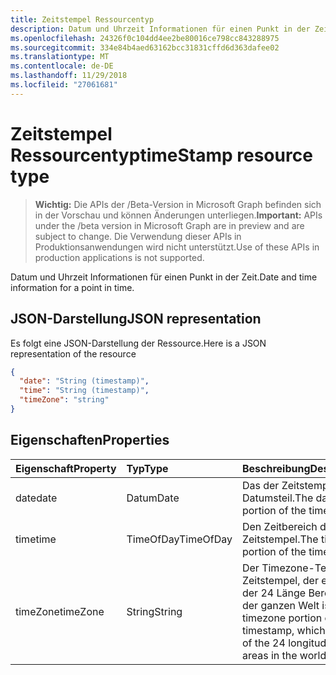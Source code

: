```yaml
---
title: Zeitstempel Ressourcentyp
description: Datum und Uhrzeit Informationen für einen Punkt in der Zeit.
ms.openlocfilehash: 24326f0c104dd4ee2be80016ce798cc843288975
ms.sourcegitcommit: 334e84b4aed63162bcc31831cffd6d363dafee02
ms.translationtype: MT
ms.contentlocale: de-DE
ms.lasthandoff: 11/29/2018
ms.locfileid: "27061681"
---
```

# <a name="timestamp-resource-type"></a><span data-ttu-id="b52d8-103">Zeitstempel Ressourcentyp</span><span class="sxs-lookup"><span data-stu-id="b52d8-103">timeStamp resource type</span></span>

> <span data-ttu-id="b52d8-104">**Wichtig:** Die APIs der /Beta-Version in Microsoft Graph befinden sich in der Vorschau und können Änderungen unterliegen.</span><span class="sxs-lookup"><span data-stu-id="b52d8-104">**Important:** APIs under the /beta version in Microsoft Graph are in preview and are subject to change.</span></span> <span data-ttu-id="b52d8-105">Die Verwendung dieser APIs in Produktionsanwendungen wird nicht unterstützt.</span><span class="sxs-lookup"><span data-stu-id="b52d8-105">Use of these APIs in production applications is not supported.</span></span>

<span data-ttu-id="b52d8-106">Datum und Uhrzeit Informationen für einen Punkt in der Zeit.</span><span class="sxs-lookup"><span data-stu-id="b52d8-106">Date and time information for a point in time.</span></span>

## <a name="json-representation"></a><span data-ttu-id="b52d8-107">JSON-Darstellung</span><span class="sxs-lookup"><span data-stu-id="b52d8-107">JSON representation</span></span>

<span data-ttu-id="b52d8-108">Es folgt eine JSON-Darstellung der Ressource.</span><span class="sxs-lookup"><span data-stu-id="b52d8-108">Here is a JSON representation of the resource</span></span>

<!-- {
  "blockType": "resource",
  "optionalProperties": [

  ],
  "@odata.type": "microsoft.graph.timeStamp"
}-->

```json
{
  "date": "String (timestamp)",
  "time": "String (timestamp)",
  "timeZone": "string"
}

```
## <a name="properties"></a><span data-ttu-id="b52d8-109">Eigenschaften</span><span class="sxs-lookup"><span data-stu-id="b52d8-109">Properties</span></span>
| <span data-ttu-id="b52d8-110">Eigenschaft</span><span class="sxs-lookup"><span data-stu-id="b52d8-110">Property</span></span>     | <span data-ttu-id="b52d8-111">Typ</span><span class="sxs-lookup"><span data-stu-id="b52d8-111">Type</span></span>   |<span data-ttu-id="b52d8-112">Beschreibung</span><span class="sxs-lookup"><span data-stu-id="b52d8-112">Description</span></span>|
|:---------------|:--------|:----------|
|<span data-ttu-id="b52d8-113">date</span><span class="sxs-lookup"><span data-stu-id="b52d8-113">date</span></span>|<span data-ttu-id="b52d8-114">Datum</span><span class="sxs-lookup"><span data-stu-id="b52d8-114">Date</span></span>|<span data-ttu-id="b52d8-115">Das der Zeitstempel Datumsteil.</span><span class="sxs-lookup"><span data-stu-id="b52d8-115">The date portion of the timestamp.</span></span>|
|<span data-ttu-id="b52d8-116">time</span><span class="sxs-lookup"><span data-stu-id="b52d8-116">time</span></span>|<span data-ttu-id="b52d8-117">TimeOfDay</span><span class="sxs-lookup"><span data-stu-id="b52d8-117">TimeOfDay</span></span>|<span data-ttu-id="b52d8-118">Den Zeitbereich des der Zeitstempel.</span><span class="sxs-lookup"><span data-stu-id="b52d8-118">The time portion of the timestamp.</span></span>|
|<span data-ttu-id="b52d8-119">timeZone</span><span class="sxs-lookup"><span data-stu-id="b52d8-119">timeZone</span></span>|<span data-ttu-id="b52d8-120">String</span><span class="sxs-lookup"><span data-stu-id="b52d8-120">String</span></span>|<span data-ttu-id="b52d8-121">Der Timezone-Teil der Zeitstempel, der einem der 24 Länge Bereiche in der ganzen Welt ist.</span><span class="sxs-lookup"><span data-stu-id="b52d8-121">The timezone portion of the timestamp, which is one of the 24 longitudinal areas in the world.</span></span>|

<!-- uuid: 8fcb5dbc-d5aa-4681-8e31-b001d5168d79
2015-10-25 14:57:30 UTC -->
<!-- {
  "type": "#page.annotation",
  "description": "timeStamp resource",
  "keywords": "",
  "section": "documentation",
  "tocPath": ""
}-->